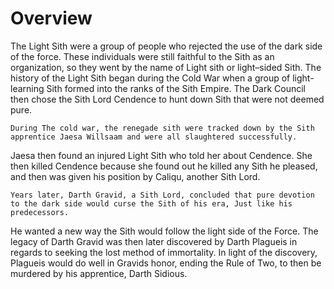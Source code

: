# Overview

The Light Sith were a group of people who rejected the use of the dark side of the force.
These individuals were still faithful to the Sith as an organization, so they went by the name of Light sith or light–sided Sith.
The history of the Light Sith began during the Cold War when a group of light-learning Sith formed into the ranks of the Sith Empire.
The Dark Council then chose the Sith Lord Cendence to hunt down Sith that were not deemed pure.

```
During The cold war, the renegade sith were tracked down by the Sith apprentice Jaesa Willsaam and were all slaughtered successfully.
```

Jaesa then found an injured Light Sith who told her about Cendence.
She then killed Cendence because she found out he killed any Sith he pleased, and then was given his position by Caliqu, another Sith Lord.

```
Years later, Darth Gravid, a Sith Lord, concluded that pure devotion to the dark side would curse the Sith of his era, Just like his predecessors.
```

He wanted a new way the Sith would follow the light side of the Force.
The legacy of Darth Gravid was then later discovered by Darth Plagueis in regards to seeking the lost method of immortality.
In light of the discovery, Plagueis would do well in Gravids honor, ending the Rule of Two, to then be murdered by his apprentice, Darth Sidious.
